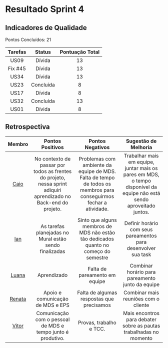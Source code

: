 # Resultado Sprint 4

## Indicadores de Qualidade

Pontos Concluídos: 21

|Tarefas|Status|Pontuação Total|
|:---:|:---:|:---:|
|US09|Dívida|13|
|Fix #45|Dívida| 13 |
|US34|Dívida| 13 |
|US23|Concluída| 8 |
|US17|Dívida| 8 |
|US32|Concluída| 13 |
|US01|Dívida| 8 |

## Retrospectiva

|Membro|Pontos Positivos|Pontos Negativos|Sugestão de Melhoria|
|:---:|:---:|:---:|:---:|
|[Caio](https://github.com/oCaioOliveira)|No contexto de passar por todos as frentes do projeto, nessa sprint adiquiri aprendizado no Back-end do projeto.|Problemas com ambiente da equipe de MDS. Falta de tempo de todos os membros para conseguirmos fechar a atividade.	|Trabalhar mais em equipe, juntar mais os pares em MDS, o tempo disponível da equipe não está sendo aproveitado juntos.|
|[Ian](https://github.com/IanPSRocha)|As tarefas planejadas no Mural estão sendo finalizadas|Sinto que alguns membros de MDS não estão tão dedicados quanto no começo do semestre|Definir horário com seus pareamentos para desenvolver sua task|
|[Luana](https://github.com/LuaMedeiros)|Aprendizado|Falta de pareamento em equipe	|Combinar horário para pareamento junto da equipe|
|[Renata](https://github.com/Renatinha28)|Apoio e comunicação de MDS e EPS |Falta de algumas respostas que precisamos	|Combinar mais reuniões com o cliente |
|[Vitor](https://github.com/vitorekr)|Comunicação com o pessoal de MDS e tempo junto é produtivo.|Provas, trabalho e TCC.|Mais encontros para debater sobre as pautas trabalhadas no momento|